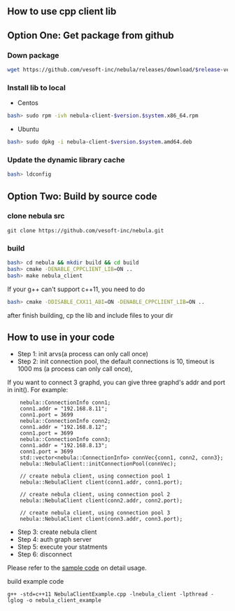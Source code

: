 How to use cpp client lib
--------------------------------------------

## Option One: Get package from github

### Down package

```bash
wget https://github.com/vesoft-inc/nebula/releases/download/$release-version/nebula-client-$version.$system.x86_64.rpm
```

### Install lib to local

- Centos

```bash
bash> sudo rpm -ivh nebula-client-$version.$system.x86_64.rpm
```

- Ubuntu

```bash
bash> sudo dpkg -i nebula-client-$version.$system.amd64.deb
```

### Update the dynamic library cache

```bash
bash> ldconfig
```

## Option Two: Build by source code

### clone nebula src

```
git clone https://github.com/vesoft-inc/nebula.git
```

### build

```bash
bash> cd nebula && mkdir build && cd build
bash> cmake -DENABLE_CPPCLIENT_LIB=ON ..
bash> make nebula_client
```

If your g++ can't support c++11, you need to do

```bash
bash> cmake -DDISABLE_CXX11_ABI=ON -DENABLE_CPPCLIENT_LIB=ON ..
```


after finish building, cp the lib and include files to your dir

## How to use in your code

- Step 1: init arvs(a process can only call once)
- Step 2: init connection pool, the default connections is 10, timeout is 1000 ms (a process can only call once),

If you want to connect 3 graphd, you can give three graphd's addr and port in init(). For example:

```
    nebula::ConnectionInfo conn1;
    conn1.addr = "192.168.8.11";
    conn1.port = 3699
    nebula::ConnectionInfo conn2;
    conn1.addr = "192.168.8.12";
    conn1.port = 3699
    nebula::ConnectionInfo conn3;
    conn1.addr = "192.168.8.13";
    conn1.port = 3699
    std::vector<nebula::ConnectionInfo> connVec{conn1, conn2, conn3};
    nebula::NebulaClient::initConnectionPool(connVec);

    // create nebula client, using connection pool 1
    nebula::NebulaClient client(conn1.addr, conn1.port);

    // create nebula client, using connection pool 2
    nebula::NebulaClient client(conn2.addr, conn2.port);

    // create nebula client, using connection pool 3
    nebula::NebulaClient client(conn3.addr, conn3.port);
```

- Step 3: create nebula client
- Step 4: auth graph server
- Step 5: execute your statments
- Step 6: disconnect

Please refer to the [sample code](NebulaClientExample.cpp) on detail usage.

build example code

```
g++ -std=c++11 NebulaClientExample.cpp -lnebula_client -lpthread -lglog -o nebula_client_example
```
